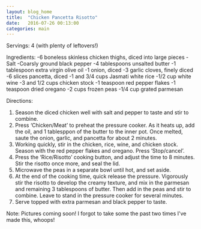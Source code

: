 ```yaml
---
layout: blog_home
title:  "Chicken Pancetta Risotto"
date:   2016-07-26 00:13:00
categories: main
---
```

Servings: 4 (with plenty of leftovers!)

Ingredients:
-6 boneless skinless chicken thighs, diced into large pieces
-Salt
-Coarsly ground black pepper
-4 tablespoons unsalted butter
-1 tablespoon extra virgin olive oil
-1 onion, diced
-3 garlic cloves, finely diced
-6 slices pancetta, diced
-1 and 3/4 cups Jasmati white rice
-1/2 cup white wine
-3 and 1/2 cups chicken stock
-1 teaspoon red pepper flakes
-1 teaspoon dried oregano
-2 cups frozen peas
-1/4 cup grated parmesan

Directions:
1. Season the diced chicken well with salt and pepper to taste and stir to combine.
2. Press ‘Chicken/Meat’ to preheat the pressure cooker. As it heats up, add the oil, and 1 tablesppon of the butter to the inner pot. Once melted, saute the onion, garlic, and pancetta for about 2 minutes.
3. Working quickly, stir in the chicken, rice, wine, and chicken stock. Season with the red pepper flakes and oregano. Press ‘Stop/cancel’.
4. Press the ‘Rice/Risotto’ cooking button, and adjust the time to 8 minutes. Stir the risotto once more, and seal the lid.
5. Microwave the peas in a separate bowl until hot, and set aside.
6. At the end of the cooking time, quick release the pressure. Vigorously stir the risotto to develop the creamy texture, and mix in the parmesan and remaining 3 tablespoons of butter. Then add in the peas and stir to combine. Leave to stand in the pressure cooker for several minutes.
7. Serve topped with extra parmesan and black pepper to taste.

Note: Pictures coming soon! I forgot to take some the past two times I've made this, whoops!
